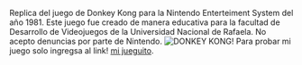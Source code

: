 Replica del juego de Donkey Kong para la Nintendo Enterteiment System del año 1981.
Este juego fue creado de manera educativa para la facultad de Desarrollo de Videojuegos de la Universidad Nacional de Rafaela.
No acepto denuncias por parte de Nintendo.
![DONKEY KONG!](https://www.nintendo.com/eu/media/images/10_share_images/games_15/virtual_console_wii_u_7/H2x1_WiiUVC_DonkeyKong_image1600w.jpg)
Para probar mi juego solo ingregsa al link! 
<a href="https://donkeykongnes.netlify.app/" target="_blank" rel="noopener noreferrer">mi jueguito</a>.
